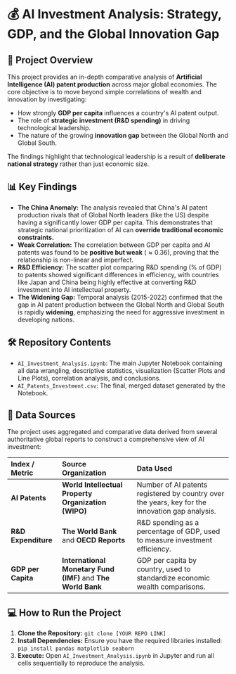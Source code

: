 # 💰 AI Investment Analysis: Strategy, GDP, and the Global Innovation Gap

## 🎯 Project Overview

This project provides an in-depth comparative analysis of **Artificial Intelligence (AI) patent production** across major global economies. The core objective is to move beyond simple correlations of wealth and innovation by investigating:

* How strongly **GDP per capita** influences a country's AI patent output.
* The role of **strategic investment (R&D spending)** in driving technological leadership.
* The nature of the growing **innovation gap** between the Global North and Global South.

The findings highlight that technological leadership is a result of **deliberate national strategy** rather than just economic size.

## 📊 Key Findings

* **The China Anomaly:** The analysis revealed that China's AI patent production rivals that of Global North leaders (like the US) despite having a significantly lower GDP per capita. This demonstrates that strategic national prioritization of AI can **override traditional economic constraints.**
* **Weak Correlation:** The correlation between GDP per capita and AI patents was found to be **positive but weak** ($\approx 0.36$), proving that the relationship is non-linear and imperfect.
* **R&D Efficiency:** The scatter plot comparing R&D spending (% of GDP) to patents showed significant differences in efficiency, with countries like Japan and China being highly effective at converting R\&D investment into AI intellectual property.
* **The Widening Gap:** Temporal analysis (2015-2022) confirmed that the gap in AI patent production between the Global North and Global South is rapidly **widening**, emphasizing the need for aggressive investment in developing nations.

## 🛠️ Repository Contents

* `AI_Investment_Analysis.ipynb`: The main Jupyter Notebook containing all data wrangling, descriptive statistics, visualization (Scatter Plots and Line Plots), correlation analysis, and conclusions.
* `AI_Patents_Investment.csv`: The final, merged dataset generated by the Notebook.

## 📑 Data Sources

The project uses aggregated and comparative data derived from several authoritative global reports to construct a comprehensive view of AI investment:

| Index / Metric | Source Organization | Data Used |
| :--- | :--- | :--- |
| **AI Patents** | **World Intellectual Property Organization (WIPO)** | Number of AI patents registered by country over the years, key for the innovation gap analysis. |
| **R&D Expenditure** | **The World Bank** and **OECD Reports** | R&D spending as a percentage of GDP, used to measure investment efficiency. |
| **GDP per Capita** | **International Monetary Fund (IMF)** and **The World Bank** | GDP per capita by country, used to standardize economic wealth comparisons. |


## 💻 How to Run the Project

1.  **Clone the Repository:** `git clone [YOUR REPO LINK]`
2.  **Install Dependencies:** Ensure you have the required libraries installed:
    `pip install pandas matplotlib seaborn`
3.  **Execute:** Open `AI_Investment_Analysis.ipynb` in Jupyter and run all cells sequentially to reproduce the analysis.
